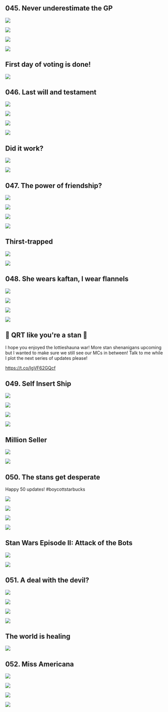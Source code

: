 ## 045. Never underestimate the GP 

![](https://pbs.twimg.com/media/F-P_VmJagAA_1Df.jpg) 

![](https://pbs.twimg.com/media/F-P_V1sbgAANRC8.jpg) 

![](https://pbs.twimg.com/media/F-P_WCybgAAEskY.jpg) 

![](https://pbs.twimg.com/media/F-P_WNraQAAXVCw.jpg)


## First day of voting is done! 

![](https://pbs.twimg.com/media/F-QJoPdakAAHQdQ.jpg)


## 046. Last will and testament 

![](https://pbs.twimg.com/media/F-Q0lZIaAAA_TEl.jpg) 

![](https://pbs.twimg.com/media/F-Q0loJaYAAYr4G.jpg) 

![](https://pbs.twimg.com/media/F-Q0l1ybkAAxdCZ.jpg) 

![](https://pbs.twimg.com/media/F-Q0mFAbUAAt4Bg.jpg)


## Did it work? 

![](https://pbs.twimg.com/media/F-RBgiKaMAAqMJP.jpg) 

![](https://pbs.twimg.com/media/F-RBgvbaEAAlSx0.jpg)


## 047. The power of friendship? 

![](https://pbs.twimg.com/media/F-RcUumbsAAKgoz.jpg) 

![](https://pbs.twimg.com/media/F-RcU9UagAA05gZ.jpg) 

![](https://pbs.twimg.com/media/F-RcVMqa8AAxDA1.jpg) 

![](https://pbs.twimg.com/media/F-RcVZvbQAAo6Kg.jpg)


## Thirst-trapped 

![](https://pbs.twimg.com/media/F-Rq31Ua4AAjo4Z.jpg) 

![](https://pbs.twimg.com/media/F-Rq3-zaMAAACSz.jpg)


## 048. She wears kaftan, I wear flannels 

![](https://pbs.twimg.com/media/F-R5NdbaoAANuPw.jpg) 

![](https://pbs.twimg.com/media/F-R5NtcbEAAu6Vh.jpg) 

![](https://pbs.twimg.com/media/F-R5N5Pa0AAowip.jpg) 

![](https://pbs.twimg.com/media/F-R5OP2aEAAQTbl.jpg)


## 🚨 QRT like you're a stan 🚨

I hope you enjoyed the lottieshauna war! More stan shenanigans upcoming but I wanted to make sure we still see our MCs in between! Talk to me while I plot the next series of updates please! 

https://t.co/IgVF62GQcf


## 049. Self Insert Ship 

![](https://pbs.twimg.com/media/F-Vn6NobsAEHEg3.jpg) 

![](https://pbs.twimg.com/media/F-Vn6ecasAALRMZ.jpg) 

![](https://pbs.twimg.com/media/F-Vn6sVbAAALRVX.jpg) 

![](https://pbs.twimg.com/media/F-Vn686aAAAIell.jpg)


## Million Seller 

![](https://pbs.twimg.com/media/F-V_NduaMAAc30w.jpg) 

![](https://pbs.twimg.com/media/F-V_NqxbsAAQa1T.jpg)


## 050. The stans get desperate

Happy 50 updates! #boycottstarbucks 

![](https://pbs.twimg.com/media/F-WblVlawAIBlA8.jpg) 

![](https://pbs.twimg.com/media/F-WblkKawAUGRLp.jpg) 

![](https://pbs.twimg.com/media/F-WblyDawAAo2U3.jpg) 

![](https://pbs.twimg.com/media/F-WbmCoaYAAvy53.jpg)


## Stan Wars Episode II: Attack of the Bots 

![](https://pbs.twimg.com/media/F-WvXFvaUAAhOxz.jpg) 

![](https://pbs.twimg.com/media/F-WvXRMaoAA6q6x.jpg)


## 051. A deal with the devil? 

![](https://pbs.twimg.com/media/F-W5l8naoAAQRcS.jpg) 

![](https://pbs.twimg.com/media/F-W5mJ1bQAAnT9_.jpg) 

![](https://pbs.twimg.com/media/F-W5mU6aIAAU9uf.jpg) 

![](https://pbs.twimg.com/media/F-W5mgOa4AAEDA4.jpg)


## The world is healing 

![](https://pbs.twimg.com/media/F-XIam4a4AA-DgD.jpg)


## 052. Miss Americana 

![](https://pbs.twimg.com/media/F-XT02wagAAH2NN.jpg) 

![](https://pbs.twimg.com/media/F-XT1imbEAARU4U.jpg) 

![](https://pbs.twimg.com/media/F-XT2jybUAACaYO.jpg) 

![](https://pbs.twimg.com/media/F-XT3V_bsAA3iaU.jpg)

